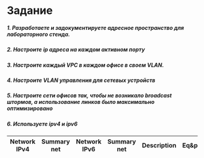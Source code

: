 # Задание

##### 1. Разработаете и задокументируете адресное пространство для лабораторного стенда.
##### 2. Настроите ip адреса на каждом активном порту
##### 3. Настроите каждый VPC в каждом офисе в своем VLAN.
##### 4. Настроите VLAN управления для сетевых устройств
##### 5. Настроите сети офисов так, чтобы не возникало broadcast штормов, а использование линков было максимально оптимизировано
##### 6. Используете ipv4 и ipv6


| Network IPv4     | Summary net    | Network IPv6             | Summary net         | Description   | Eq&port    
|:----------------:|:--------------:|:------------------------:|:-------------------:|:-------------:|:---------------:|    
